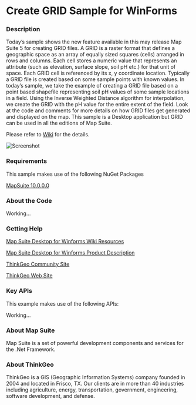 # Create GRID Sample for WinForms

### Description

Today’s sample shows the new feature available in this may release Map Suite 5 for creating GRID files. A GRID is a raster format that defines a geographic space as an array of equally sized squares (cells) arranged in rows and columns. Each cell stores a numeric value that represents an attribute (such as elevation, surface slope, soil pH etc.) for that unit of space. Each GRID cell is referenced by its x, y coordinate location. Typically a GRID file is created based on some sample points with known values. In today’s sample, we take the example of creating a GRID file based on a point based shapefile representing soil pH values of some sample locations in a field. Using the Inverse Weighted Distance algorithm for interpolation, we create the GRID with the pH value for the entire extent of the field. Look at the code and comments for more details on how GRID files get generated and displayed on the map. This sample is a Desktop application but GRID can be used in all the editions of Map Suite.

Please refer to [Wiki](http://wiki.thinkgeo.com/wiki/map_suite_desktop_for_winforms) for the details.

![Screenshot](https://gitlab.com/thinkgeo/public/thinkgeo-desktop-maps/-/raw/support/v10/samples/winforms/CreateGRIDSample/Screenshot.png)

### Requirements
This sample makes use of the following NuGet Packages

[MapSuite 10.0.0.0](https://www.nuget.org/packages?q=thinkgeo)

### About the Code

Working...

### Getting Help

[Map Suite Desktop for Winforms Wiki Resources](http://wiki.thinkgeo.com/wiki/map_suite_desktop_for_winforms)

[Map Suite Desktop for Winforms Product Description](https://thinkgeo.com/ui-controls#desktop-platforms)

[ThinkGeo Community Site](http://community.thinkgeo.com/)

[ThinkGeo Web Site](http://www.thinkgeo.com)

### Key APIs
This example makes use of the following APIs:

Working...

### About Map Suite
Map Suite is a set of powerful development components and services for the .Net Framework.

### About ThinkGeo
ThinkGeo is a GIS (Geographic Information Systems) company founded in 2004 and located in Frisco, TX. Our clients are in more than 40 industries including agriculture, energy, transportation, government, engineering, software development, and defense.
